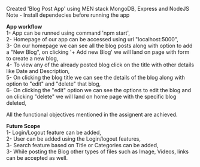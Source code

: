 Created 'Blog Post App' using MEN stack MongoDB, Express and NodeJS<br> Note - Install dependecies before running the app<br>

<b>App workflow</b><br>
1- App can be runned using command 'npm start',<br>
2- Homepage of our app can be accessed using url "localhost:5000",<br>
3- On our homepage we can see all the blog posts along with option to add a "New Blog", on clicking '+ Add new Blog' we will land on page with form to create a new blog,<br>
4- To view any of the already posted blog click on the title with other details like Date and Description,<br>
5- On clicking the blog title we can see the details of the blog along with option to "edit" and "delete" that blog,<br>
6- On clicking the "edit" option we can see the options to edit the blog and on clicking "delete" we will land on home page with the specific blog deleted,<br>

All the functional objectives mentioned in the assignent are achieved.<br>

<b>Future Scope</b><br>
1- Login/Logout feature can be added,<br>
2- User can be added using the Login/logout features,<br>
3- Search feature based on Title or Categories can be added,<br>
3- While posting the Blog other types of files such as Image, Videos, links can be accepted as well.<br>
